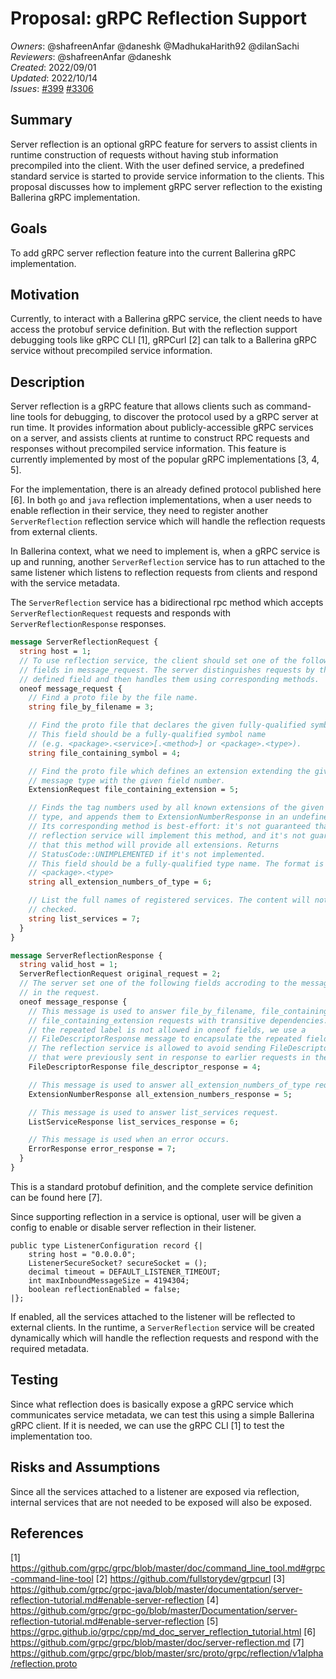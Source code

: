# Proposal: gRPC Reflection Support

_Owners_: @shafreenAnfar @daneshk @MadhukaHarith92 @dilanSachi  
_Reviewers_: @shafreenAnfar @daneshk  
_Created_: 2022/09/01  
_Updated_: 2022/10/14  
_Issues_: [#399](https://github.com/ballerina-platform/ballerina-standard-library/issues/399) [#3306](https://github.com/ballerina-platform/ballerina-standard-library/issues/3306)

## Summary
Server reflection is an optional gRPC feature for servers to assist clients in runtime construction of requests without having stub information precompiled into the client. With the user defined service, a predefined standard service is started to provide service information to the clients. This proposal discusses how to implement gRPC server reflection to the existing Ballerina gRPC implementation.

## Goals
To add gRPC server reflection feature into the current Ballerina gRPC implementation.

## Motivation
Currently, to interact with a Ballerina gRPC service, the client needs to have access the protobuf service definition. But with the reflection support debugging tools like gRPC CLI [1], gRPCurl [2] can talk to a Ballerina gRPC service without precompiled service information.

## Description
Server reflection is a gRPC feature that allows clients such as command-line tools for debugging, to discover the protocol used by a gRPC server at run time. It provides information about publicly-accessible gRPC services on a server, and assists clients at runtime to construct RPC requests and responses without precompiled service information. This feature is currently implemented by most of the popular gRPC implementations [3, 4, 5].

For the implementation, there is an already defined protocol published here [6]. In both `go` and `java` reflection implementations, when a user needs to enable reflection in their service, they need to register another `ServerReflection` reflection service which will handle the reflection requests from external clients.

In Ballerina context, what we need to implement is, when a gRPC service is up and running, another `ServerReflection` service has to run attached to the same listener which listens to reflection requests from clients and respond with the service metadata.

The `ServerReflection` service has a bidirectional rpc method which accepts `ServerReflectionRequest` requests and responds with `ServerReflectionResponse` responses.

```protobuf
message ServerReflectionRequest {
  string host = 1;
  // To use reflection service, the client should set one of the following
  // fields in message_request. The server distinguishes requests by their
  // defined field and then handles them using corresponding methods.
  oneof message_request {
    // Find a proto file by the file name.
    string file_by_filename = 3;

    // Find the proto file that declares the given fully-qualified symbol name.
    // This field should be a fully-qualified symbol name
    // (e.g. <package>.<service>[.<method>] or <package>.<type>).
    string file_containing_symbol = 4;

    // Find the proto file which defines an extension extending the given
    // message type with the given field number.
    ExtensionRequest file_containing_extension = 5;

    // Finds the tag numbers used by all known extensions of the given message
    // type, and appends them to ExtensionNumberResponse in an undefined order.
    // Its corresponding method is best-effort: it's not guaranteed that the
    // reflection service will implement this method, and it's not guaranteed
    // that this method will provide all extensions. Returns
    // StatusCode::UNIMPLEMENTED if it's not implemented.
    // This field should be a fully-qualified type name. The format is
    // <package>.<type>
    string all_extension_numbers_of_type = 6;

    // List the full names of registered services. The content will not be
    // checked.
    string list_services = 7;
  }
}
```

```protobuf
message ServerReflectionResponse {
  string valid_host = 1;
  ServerReflectionRequest original_request = 2;
  // The server set one of the following fields accroding to the message_request
  // in the request.
  oneof message_response {
    // This message is used to answer file_by_filename, file_containing_symbol,
    // file_containing_extension requests with transitive dependencies. As
    // the repeated label is not allowed in oneof fields, we use a
    // FileDescriptorResponse message to encapsulate the repeated fields.
    // The reflection service is allowed to avoid sending FileDescriptorProtos
    // that were previously sent in response to earlier requests in the stream.
    FileDescriptorResponse file_descriptor_response = 4;

    // This message is used to answer all_extension_numbers_of_type requst.
    ExtensionNumberResponse all_extension_numbers_response = 5;

    // This message is used to answer list_services request.
    ListServiceResponse list_services_response = 6;

    // This message is used when an error occurs.
    ErrorResponse error_response = 7;
  }
}
```

This is a standard protobuf definition, and the complete service definition can be found here [7].

Since supporting reflection in a service is optional, user will be given a config to enable or disable server reflection in their listener.
```ballerina
public type ListenerConfiguration record {|
    string host = "0.0.0.0";
    ListenerSecureSocket? secureSocket = ();
    decimal timeout = DEFAULT_LISTENER_TIMEOUT;
    int maxInboundMessageSize = 4194304;
    boolean reflectionEnabled = false;
|};
```
If enabled, all the services attached to the listener will be reflected to external clients. In the runtime, a `ServerReflection` service will be created dynamically which will handle the reflection requests and respond with the required metadata.

## Testing
Since what reflection does is basically expose a gRPC service which communicates service metadata, we can test this using a simple Ballerina gRPC client. If it is needed, we can use the gRPC CLI [1] to test the implementation too.

## Risks and Assumptions
Since all the services attached to a listener are exposed via reflection, internal services that are not needed to be exposed will also be exposed.

## References
[1] https://github.com/grpc/grpc/blob/master/doc/command_line_tool.md#grpc-command-line-tool
[2] https://github.com/fullstorydev/grpcurl
[3] https://github.com/grpc/grpc-java/blob/master/documentation/server-reflection-tutorial.md#enable-server-reflection
[4] https://github.com/grpc/grpc-go/blob/master/Documentation/server-reflection-tutorial.md#enable-server-reflection
[5] https://grpc.github.io/grpc/cpp/md_doc_server_reflection_tutorial.html
[6] https://github.com/grpc/grpc/blob/master/doc/server-reflection.md
[7] https://github.com/grpc/grpc/blob/master/src/proto/grpc/reflection/v1alpha/reflection.proto

